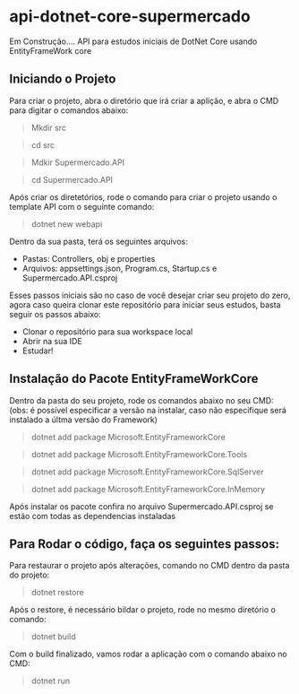 # api-dotnet-core-supermercado
Em Construção.... API para estudos iniciais de DotNet Core usando EntityFrameWork core

## Iniciando o Projeto
Para criar o projeto, abra o diretório que irá criar a aplição, e abra o CMD para digitar o comandos abaixo:

> Mkdir src

> cd src

> Mdkir Supermercado.API

> cd Supermercado.API

Após criar os diretetórios, rode o comando para criar o projeto usando o template API com o seguinte comando:
> dotnet new webapi

Dentro da sua pasta, terá os seguintes arquivos:
 * Pastas: Controllers, obj e properties
 * Arquivos: appsettings.json, Program.cs, Startup.cs e Supermercado.API.csproj

 Esses passos iniciais são no caso de você desejar criar seu projeto do zero, agora caso queira clonar este repositório para iniciar seus estudos, basta seguir os passos abaixo:

 * Clonar o repositório para sua workspace local
 * Abrir na sua IDE
 * Estudar!

 ## Instalação do Pacote EntityFrameWorkCore

 Dentro da pasta do seu projeto, rode os comandos abaixo no seu CMD: (obs: é possível especificar a versão na instalar, caso não especifique será instalado a últma versão do Framework)

 > dotnet add package Microsoft.EntityFrameworkCore

 > dotnet add package Microsoft.EntityFrameworkCore.Tools

 > dotnet add package Microsoft.EntityFrameworkCore.SqlServer

 > dotnet add package Microsoft.EntityFrameworkCore.InMemory

 Após instalar os pacote confira no arquivo Supermercado.API.csproj se estão com todas as dependencias instaladas

 ## Para Rodar o código, faça os seguintes passos:

 Para restaurar o projeto após alterações, comando no CMD dentro da pasta do projeto:
 > dotnet restore

 Após o restore, é necessário bildar o projeto, rode no mesmo diretório o comando:
 > dotnet build

 Com o build finalizado, vamos rodar a aplicação com o comando abaixo no CMD:
 > dotnet run
